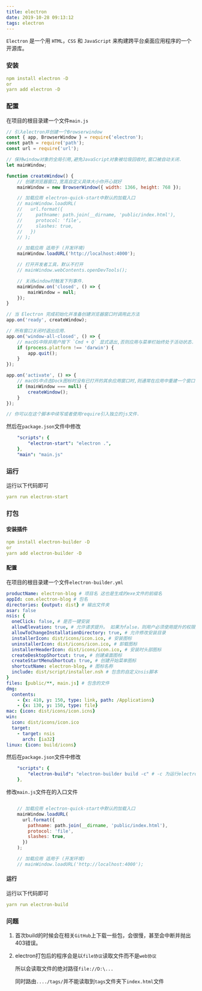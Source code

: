```yaml
---
title: electron
date: 2019-10-28 09:13:12
tags: electron
---
```

`Electron` 是一个用 `HTML`，`CSS` 和 `JavaScript` 来构建跨平台桌面应用程序的一个开源库。

### 安装

<!-- more -->


```yaml
npm install electron -D
or
yarn add electron -D
```

### 配置

在项目的根目录建一个文件`main.js`
```javascript
// 引入electron并创建一个Browserwindow
const { app, BrowserWindow } = require('electron');
const path = require('path');
const url = require('url');

// 保持window对象的全局引用,避免JavaScript对象被垃圾回收时,窗口被自动关闭.
let mainWindow;

function createWindow() {
    // 创建浏览器窗口,宽高自定义具体大小你开心就好
    mainWindow = new BrowserWindow({ width: 1366, height: 768 });

    // 加载应用 electron-quick-start中默认的加载入口
    // mainWindow.loadURL(
    //   url.format({
    //     pathname: path.join(__dirname, 'public/index.html'),
    //     protocol: 'file',
    //     slashes: true,
    //   })
    // );

    // 加载应用 适用于 (开发环境)
    mainWindow.loadURL('http://localhost:4000');

    // 打开开发者工具，默认不打开
    // mainWindow.webContents.openDevTools();

    // 关闭window时触发下列事件.
    mainWindow.on('closed', () => {
        mainWindow = null;
    });
}

// 当 Electron 完成初始化并准备创建浏览器窗口时调用此方法
app.on('ready', createWindow);

// 所有窗口关闭时退出应用.
app.on('window-all-closed', () => {
    // macOS中除非用户按下 `Cmd + Q` 显式退出,否则应用与菜单栏始终处于活动状态.
    if (process.platform !== 'darwin') {
        app.quit();
    }
});

app.on('activate', () => {
    // macOS中点击Dock图标时没有已打开的其余应用窗口时,则通常在应用中重建一个窗口
    if (mainWindow === null) {
        createWindow();
    }
});

// 你可以在这个脚本中续写或者使用require引入独立的js文件.
```

然后在`package.json`文件中修改
```yaml
    "scripts": {
        "electron-start": "electron .",
    },
    "main": "main.js"
```

### 运行

运行以下代码即可
```yaml
yarn run electron-start
```

### 打包

#### 安装插件
```yaml
npm install electron-builder -D
or
yarn add electron-builder -D
```

#### 配置

在项目的根目录建一个文件`electron-builder.yml`
```yaml
productName: electron-blog # 项目名 这也是生成的exe文件的前缀名
appId: com.electron-blog # 包名  
directories: {output: dist} # 输出文件夹
asar: false
nsis: {
  oneClick: false, # 是否一键安装
  allowElevation: true, # 允许请求提升。 如果为false，则用户必须使用提升的权限重新启动安装程序
  allowToChangeInstallationDirectory: true, # 允许修改安装目录
  installerIcon: dist/icons/icon.ico, # 安装图标
  uninstallerIcon: dist/icons/icon.ico, # 卸载图标
  installerHeaderIcon: dist/icons/icon.ico, # 安装时头部图标
  createDesktopShortcut: true, # 创建桌面图标
  createStartMenuShortcut: true, # 创建开始菜单图标
  shortcutName: electron-blog, # 图标名称
  include: dist/script/installer.nsh # 包含的自定义nsis脚本
}
files: [public/**, main.js] # 包含的文件
dmg:
  contents:
    - {x: 410, y: 150, type: link, path: /Applications}
    - {x: 130, y: 150, type: file}
mac: {icon: dist/icons/icon.icns}
win:
  icon: dist/icons/icon.ico
  target:
    - target: nsis
      arch: [ia32]
linux: {icon: build/icons}
```

然后在`package.json`文件中修改
```yaml
    "scripts": {
        "electron-build": "electron-builder build -c" # -c 为运行electron-builder.yml文件
    },
```

修改`main.js`文件在的入口文件
```javascript

    // 加载应用 electron-quick-start中默认的加载入口
    mainWindow.loadURL(
      url.format({
        pathname: path.join(__dirname, 'public/index.html'),
        protocol: 'file',
        slashes: true,
      })
    );

    // 加载应用 适用于 (开发环境)
    // mainWindow.loadURL('http://localhost:4000');
```


#### 运行

运行以下代码即可
```yaml
yarn run electron-build
```


### 问题

1. 首次build的时候会在相关`GitHub`上下载一些包，会很慢，甚至会中断并抛出403错误。
2. electron打包后的程序会是以`file协议`读取文件而不是`web协议`
    
    所以会读取文件的绝对路径`file://D:\...`
    
    同时路由`..../tags/`并不能读取到`tags`文件夹下`index.html`文件
